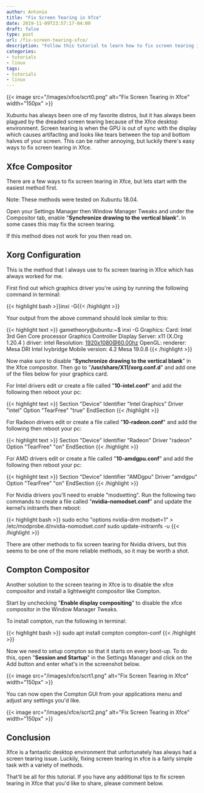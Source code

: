 ```yaml
---
author: Antonio
title: "Fix Screen Tearing in Xfce"
date: 2019-11-09T23:57:17-04:00
draft: false
type: post
url: /fix-screen-tearing-xfce/
description: "Follow this tutorial to learn how to fix screen tearing in Xfce. We will show you a few simple ways to fix screen tearing in the Xfce desktop environment for Intel, AMD, and Nvidia drivers."
categories:
- tutorials
- linux
tags:
- tutorials
- linux
---
```


{{< image src="/images/xfce/scrt0.png" alt="Fix Screen Tearing in Xfce" width="150px" >}}

Xubuntu has always been one of my favorite distros, but it has always been plagued by the dreaded screen tearing because of the Xfce desktop environment. Screen tearing is when the GPU is out of sync with the display which causes artifacting and looks like tears between the top and bottom halves of your screen. This can be rather annoying, but luckily there's easy ways to fix screen tearing in Xfce.

<!--more-->

## Xfce Compositor

There are a few ways to fix screen tearing in Xfce, but lets start with the easiest method first.

Note: These methods were tested on Xubuntu 18.04.

Open your Settings Manager then Window Manager Tweaks and under the Compositor tab, enable "**Synchronize drawing to the vertical blank**". In some cases this may fix the screen tearing.

If this method does not work for you then read on.

## Xorg Configuration

This is the method that I always use to fix screen tearing in Xfce which has always worked for me.

First find out which graphics driver you're using by running the following command in terminal:

{{< highlight bash >}}inxi -G{{< /highlight >}}

Your output from the above command should look similar to this:

{{< highlight text >}}
gametheory@ubuntu:~$ inxi -G
Graphics:  Card: Intel 3rd Gen Core processor Graphics Controller
           Display Server: x11 (X.Org 1.20.4 ) driver: intel
           Resolution: 1920x1080@60.00hz
           OpenGL: renderer: Mesa DRI Intel Ivybridge Mobile
           version: 4.2 Mesa 19.0.8
{{< /highlight >}}

Now make sure to disable "**Synchronize drawing to the vertical blank**" in the Xfce compositor. Then go to "**/usr/share/X11/xorg.conf.d**" and add one of the files below for your graphics card.

For Intel drivers edit or create a file called "**10-intel.conf**" and add the following then reboot your pc:

{{< highlight text >}}
Section "Device"
  Identifier  "Intel Graphics"
  Driver      "intel"
  Option "TearFree" "true"
EndSection
{{< /highlight >}}

For Radeon drivers edit or create a file called "**10-radeon.conf**" and add the following then reboot your pc:

{{< highlight text >}}
Section "Device"
  Identifier "Radeon"
  Driver "radeon"
  Option "TearFree" "on"
EndSection
{{< /highlight >}}

For AMD drivers edit or create a file called "**10-amdgpu.conf**" and add the following then reboot your pc:

{{< highlight text >}}
Section "Device"
  Identifier "AMDgpu"
  Driver "amdgpu"
  Option "TearFree" "on"
EndSection
{{< /highlight >}}

For Nvidia drivers you'll need to enable "modsetting". Run the following two commands to create a file called "**nvidia-nomodset.conf**" and update the kernel’s initramfs then reboot:

{{< highlight bash >}}
sudo echo "options nvidia-drm modset=1" > /etc/modprobe.d/nvidia-nomodset.conf
sudo update-initramfs -u
{{< /highlight >}}

There are other methods to fix screen tearing for Nvidia drivers, but this seems to be one of the more reliable methods, so it may be worth a shot.

## Compton Compositor

Another solution to the screen tearing in Xfce is to disable the xfce compositor and install a lightweight compositor like Compton.

Start by unchecking "**Enable display compositing**" to disable the xfce compositor in the Window Manager Tweaks.

To install compton, run the following in terminal:

{{< highlight bash >}}
sudo apt install compton compton-conf
{{< /highlight >}}

Now we need to setup compton so that it starts on every boot-up. To do this, open "**Session and Startup**" in the Settings Manager and click on the Add button and enter what's in the screenshot below.

{{< image src="/images/xfce/scrt1.png" alt="Fix Screen Tearing in Xfce" width="150px" >}}

You can now open the Compton GUI from your applications menu and adjust any settings you'd like.

{{< image src="/images/xfce/scrt2.png" alt="Fix Screen Tearing in Xfce" width="150px" >}}

## **Conclusion**

Xfce is a fantastic desktop environment that unfortunately has always had a screen tearing issue. Luckily, fixing screen tearing in xfce is a fairly simple task with a variety of methods.

That'll be all for this tutorial. If you have any additional tips to fix screen tearing in Xfce that you'd like to share, please comment below.
